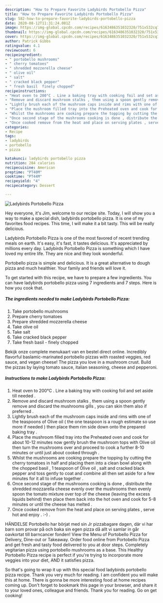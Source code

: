 ```yaml
---
description: "How to Prepare Favorite Ladybirds Portobello Pizza"
title: "How to Prepare Favorite Ladybirds Portobello Pizza"
slug: 582-how-to-prepare-favorite-ladybirds-portobello-pizza
date: 2020-08-12T11:31:24.001Z
image: https://img-global.cpcdn.com/recipes/6163486351032320/751x532cq70/ladybirds-portobello-pizza-recipe-main-photo.jpg
thumbnail: https://img-global.cpcdn.com/recipes/6163486351032320/751x532cq70/ladybirds-portobello-pizza-recipe-main-photo.jpg
cover: https://img-global.cpcdn.com/recipes/6163486351032320/751x532cq70/ladybirds-portobello-pizza-recipe-main-photo.jpg
author: Patrick Gibbs
ratingvalue: 4.1
reviewcount: 6
recipeingredient:
- " portobello mushrooms"
- " cherry tomatoes"
- " shredded mozzerella cheese"
- " olive oil"
- " salt"
- " cracked black pepper"
- " fresh basil  finely chopped"
recipeinstructions:
- "Heat oven to 200°C . Line a baking tray with cooking foil and set aside till needed ."
- "Remove and discard mushroom stalks , them using a spoon gently remove and discard the mushrooms gills , you can skin them also if preferred ."
- "Lightly brush each of the mushroom caps inside and rims with one of the teaspoons of Olive oil ( the one teaspoon is a rough estimate so use more if needed ) then place them rim side down onto the prepared baking tray ."
- "Place the mushroom filled tray into the Preheated oven and cook for about 10-12 minutes now gently brush the mushroom tops with Olive oil then turn the mushrooms over and proceed to cook a further 8-10 minutes or until just about cooked through ."
- "Whilst the mushrooms are cooking prepare the topping by cutting the cherry tomatoes in half and placing them into a clean bowl along with the chopped basil , 1 teaspoon of Olive oil , salt and cracked black pepper and toss gently to coat and combine all then set aside for a few minutes for it all to infuse together ."
- "Once second stage of the mushrooms cooking is done , distribute the shredded mozzarella cheese evenly over the mushrooms then evenly spoon the tomato mixture over top of the cheese (leaving the excess liquids behind) then place them back into the hot oven and cook for 5-8 minutes or until the cheese has melted ."
- "Once cooked remove from the heat and place on serving plates , serve hot and enjoy . :-) ."
categories:
- Recipe
tags:
- ladybirds
- portobello
- pizza

katakunci: ladybirds portobello pizza 
nutrition: 284 calories
recipecuisine: American
preptime: "PT40M"
cooktime: "PT44M"
recipeyield: "4"
recipecategory: Dessert

---
```



![Ladybirds Portobello Pizza](https://img-global.cpcdn.com/recipes/6163486351032320/751x532cq70/ladybirds-portobello-pizza-recipe-main-photo.jpg)

Hey everyone, it's Jim, welcome to our recipe site. Today, I will show you a way to make a special dish, ladybirds portobello pizza. It is one of my favorites food recipes. This time, I will make it a bit tasty. This will be really delicious.

Ladybirds Portobello Pizza is one of the most favored of recent trending meals on earth. It's easy, it's fast, it tastes delicious. It's appreciated by millions every day. Ladybirds Portobello Pizza is something which I have loved my entire life. They are nice and they look wonderful.

Portobello pizza is simple and delicious. It is a great alternative to dough pizza and much healthier. Your family and friends will love it.


To get started with this recipe, we have to prepare a few ingredients. You can have ladybirds portobello pizza using 7 ingredients and 7 steps. Here is how you cook that.

<!--inarticleads1-->

##### The ingredients needed to make Ladybirds Portobello Pizza:

1. Take  portobello mushrooms
1. Prepare  cherry tomatoes
1. Prepare  shredded mozzerella cheese
1. Take  olive oil
1. Take  salt
1. Take  cracked black pepper
1. Take  fresh basil - finely chopped


Bekijk onze complete menukaart van en bestel direct online. Incredibly flavorful baslamic-marinated portobello pizzas with roasted veggies, red sauce, and vegan cheese! The pizza you love in a mushroom crust. Build the pizzas by laying tomato sauce, italian seasoning, cheese and pepperoni. 

<!--inarticleads2-->

##### Instructions to make Ladybirds Portobello Pizza:

1. Heat oven to 200°C . Line a baking tray with cooking foil and set aside till needed .
1. Remove and discard mushroom stalks , them using a spoon gently remove and discard the mushrooms gills , you can skin them also if preferred .
1. Lightly brush each of the mushroom caps inside and rims with one of the teaspoons of Olive oil ( the one teaspoon is a rough estimate so use more if needed ) then place them rim side down onto the prepared baking tray .
1. Place the mushroom filled tray into the Preheated oven and cook for about 10-12 minutes now gently brush the mushroom tops with Olive oil then turn the mushrooms over and proceed to cook a further 8-10 minutes or until just about cooked through .
1. Whilst the mushrooms are cooking prepare the topping by cutting the cherry tomatoes in half and placing them into a clean bowl along with the chopped basil , 1 teaspoon of Olive oil , salt and cracked black pepper and toss gently to coat and combine all then set aside for a few minutes for it all to infuse together .
1. Once second stage of the mushrooms cooking is done , distribute the shredded mozzarella cheese evenly over the mushrooms then evenly spoon the tomato mixture over top of the cheese (leaving the excess liquids behind) then place them back into the hot oven and cook for 5-8 minutes or until the cheese has melted .
1. Once cooked remove from the heat and place on serving plates , serve hot and enjoy . :-) .


HÄNDELSE Portobello har börjat med sin Jr pizzabagare dagen, där vi har barn som provar på och baka sin egen pizza då allt vi samlar in går oavkortat till barncancer fonden! View the Menu of Portobello Pizza for Delivery, Dine-out or Takeaway. Order food online from Portobello Pizza and get fresh and tasty food delivered to you at door steps. Completely vegitarian pizza using portobello mushrooms as a base. This Healthy Portobello Pizza recipe is perfect if you&#39;re trying to incorporate more veggies into your diet, AND it satisfies pizza. 

So that's going to wrap it up with this special food ladybirds portobello pizza recipe. Thank you very much for reading. I am confident you will make this at home. There is gonna be more interesting food at home recipes coming up. Don't forget to bookmark this page in your browser, and share it to your loved ones, colleague and friends. Thank you for reading. Go on get cooking!
